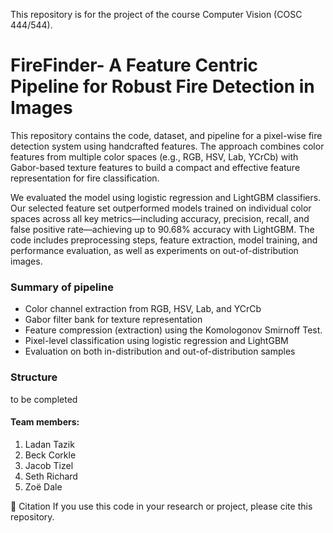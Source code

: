This repository is for the project of the course Computer Vision (COSC 444/544).
# FireFinder- A Feature Centric Pipeline for Robust Fire Detection in Images

This repository contains the code, dataset, and pipeline for a pixel-wise fire detection system using handcrafted features. The approach combines color features from multiple color spaces (e.g., RGB, HSV, Lab, YCrCb) with Gabor-based texture features to build a compact and effective feature representation for fire classification.

We evaluated the model using logistic regression and LightGBM classifiers. Our selected feature set outperformed models trained on individual color spaces across all key metrics—including accuracy, precision, recall, and false positive rate—achieving up to 90.68% accuracy with LightGBM. The code includes preprocessing steps, feature extraction, model training, and performance evaluation, as well as experiments on out-of-distribution images.

### Summary of pipeline
- Color channel extraction from RGB, HSV, Lab, and YCrCb
- Gabor filter bank for texture representation
- Feature compression (extraction) using the Komologonov Smirnoff Test.
- Pixel-level classification using logistic regression and LightGBM
- Evaluation on both in-distribution and out-of-distribution samples

### Structure
to be completed


#### Team members:
1. Ladan Tazik
2. Beck Corkle
3. Jacob Tizel
4. Seth Richard
5. Zoë Dale

🔗 Citation
If you use this code in your research or project, please cite this repository.
